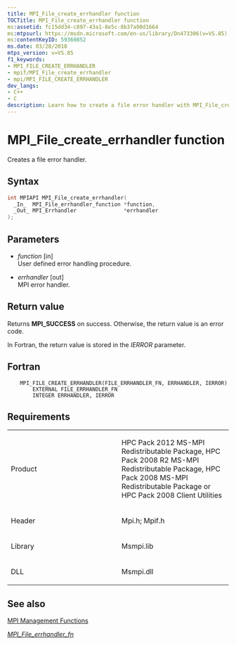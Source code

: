 ```yaml
---
title: MPI_File_create_errhandler function
TOCTitle: MPI_File_create_errhandler function
ms:assetid: fc15dd34-c897-43a1-8e5c-8b37a90d1664
ms:mtpsurl: https://msdn.microsoft.com/en-us/library/Dn473306(v=VS.85)
ms:contentKeyID: 59360852
ms.date: 03/28/2018
mtps_version: v=VS.85
f1_keywords:
- MPI_FILE_CREATE_ERRHANDLER
- mpif/MPI_File_create_errhandler
- mpi/MPI_FILE_CREATE_ERRHANDLER
dev_langs:
- C++
- C
description: Learn how to create a file error handler with MPI_File_create_errhandler function. Detailed guide for Fortran users on Microsoft's platform.
---
```


# MPI\_File\_create\_errhandler function

Creates a file error handler.

## Syntax

``` c++
int MPIAPI MPI_File_create_errhandler(
  _In_  MPI_File_errhandler_function *function,
  _Out_ MPI_Errhandler               *errhandler
);
```

## Parameters

  - *function* \[in\]  
    User defined error handling procedure.

  - *errhandler* \[out\]  
    MPI error handler.

## Return value

Returns **MPI\_SUCCESS** on success. Otherwise, the return value is an error code.

In Fortran, the return value is stored in the *IERROR* parameter.

## Fortran

``` FORTRAN
    MPI_FILE_CREATE_ERRHANDLER(FILE_ERRHANDLER_FN, ERRHANDLER, IERROR)
        EXTERNAL FILE_ERRHANDLER_FN
        INTEGER ERRHANDLER, IERROR
```

## Requirements

<table>
<colgroup>
<col style="width: 50%" />
<col style="width: 50%" />
</colgroup>
<tbody>
<tr class="odd">
<td><p>Product</p></td>
<td><p>HPC Pack 2012 MS-MPI Redistributable Package, HPC Pack 2008 R2 MS-MPI Redistributable Package, HPC Pack 2008 MS-MPI Redistributable Package or HPC Pack 2008 Client Utilities</p></td>
</tr>
<tr class="even">
<td><p>Header</p></td>
<td>Mpi.h;
Mpif.h</td>
</tr>
<tr class="odd">
<td><p>Library</p></td>
<td>Msmpi.lib</td>
</tr>
<tr class="even">
<td><p>DLL</p></td>
<td>Msmpi.dll</td>
</tr>
</tbody>
</table>


## See also

[MPI Management Functions](mpi-management-functions.md)

[*MPI\_File\_errhandler\_fn*](mpi-file-errhandler-fn-callback-function.md)

